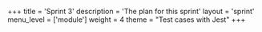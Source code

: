 +++
title = 'Sprint 3'
description = 'The plan for this sprint'
layout = 'sprint'
menu_level = ['module']
weight = 4
theme = "Test cases with Jest"
+++
